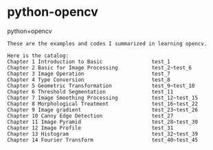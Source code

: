 # python-opencv
python+opencv

    These are the examples and codes I summarized in learning opencv.

    Here is the catalog:
    Chapter 1 Introduction to Basic                test_1
    Chapter 2 Basic for Image Processing           test_2~test_6 
    Chapter 3 Image Operation                      test_7
    Chapter 4 Type Conversion                      test_8
    Chapter 5 Geometric Transformation             test_9~test_10
    Chapter 6 Threshold Segmentation               test_11
    Chapter 7 Image Smoothing Processing           test_12~test_15
    Chapter 8 Morphological Treatment              test_16~test_22
    Chapter 9 Image gradient                       test_23~test_26
    Chapter 10 Canny Edge Detection                test_27
    Chapter 11 Image Pyramid                       test_28~test_30
    Chapter 12 Image Profile                       test_31
    Chapter 13 Histogram                           test_32~test_39
    Chapter 14 Fourier Transform                   test_40~test_45
